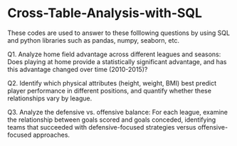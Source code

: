 # Cross-Table-Analysis-with-SQL
These codes are used to answer to these folllowing questions by using SQL and python libraries such as pandas, numpy, seaborn, etc.

Q1. Analyze home field advantage across different leagues and seasons: Does playing at home provide
a statistically significant advantage, and has this advantage changed over time (2010-2015)?

Q2. Identify which physical attributes (height, weight, BMI) best predict player performance in
different positions, and quantify whether these relationships vary by league.

Q3. Analyze the defensive vs. offensive balance: For each league, examine the relationship between
goals scored and goals conceded, identifying teams that succeeded with defensive-focused
strategies versus offensive-focused approaches.
